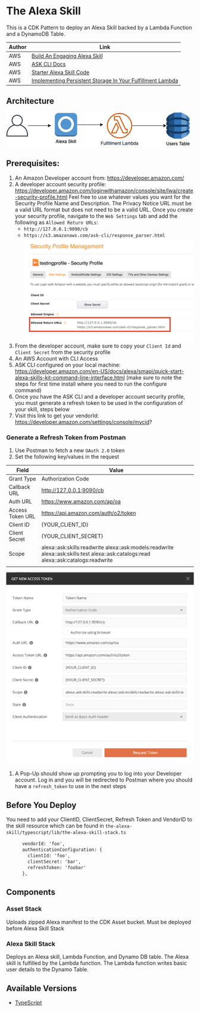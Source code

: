 # The Alexa Skill

This is a CDK Pattern to deploy an Alexa Skill backed by a Lambda Function and a DynamoDB Table.

| Author        | Link           |
| ------------- | ------------- |
| AWS | [Build An Engaging Alexa Skill](https://developer.amazon.com/en-US/alexa/alexa-skills-kit/get-deeper/tutorials-code-samples/build-an-engaging-alexa-skill) |
| AWS | [ASK CLI Docs](https://developer.amazon.com/en-US/docs/alexa/smapi/ask-cli-intro.html#create-new-skill) |
| AWS | [Starter Alexa Skill Code](https://developer.amazon.com/en-US/docs/alexa/alexa-skills-kit-sdk-for-nodejs/develop-your-first-skill.html) |
| AWS | [Implementing Persistent Storage In Your Fulfillment Lambda](https://developer.amazon.com/en-US/docs/alexa/alexa-skills-kit-sdk-for-nodejs/manage-attributes.html) |

## Architecture

![arch](img/arch.png)

## Prerequisites:
1. An Amazon Developer account from: https://developer.amazon.com/
1. A developer account security profile: https://developer.amazon.com/loginwithamazon/console/site/lwa/create-security-profile.html
  Feel free to use whatever values you want for the Security Profile Name and Description. The Privacy Notice URL must be a valid URL format but does not need to be a valid URL. Once you create your security profile, navigate to the `Web Settings` tab and add the following as `Allowed Return URLs`:
   - `http://127.0.0.1:9090/cb`
   - `https://s3.amazonaws.com/ask-cli/response_parser.html`
   ![Security Profile](img/lwa-security-profile.png)
1. From the developer account, make sure to copy your `Client Id` and `Client Secret` from the security profile
1. An AWS Account with CLI Access
1. ASK CLI configured on your local machine: https://developer.amazon.com/en-US/docs/alexa/smapi/quick-start-alexa-skills-kit-command-line-interface.html (make sure to note the steps for first time install where you need to run the configure command)
1. Once you have the ASK CLI and a developer account security profile, you must generate a refresh token to be used in the configuration of your skill, steps below
1. Visit this link to get your vendorId: https://developer.amazon.com/settings/console/mycid?

### Generate a Refresh Token from Postman
1. Use Postman to fetch a new `OAuth 2.0` token
1. Set the following key/values in the request

| Field            | Value                                                                                                                                 |
|------------------|---------------------------------------------------------------------------------------------------------------------------------------|
| Grant Type       | Authorization Code                                                                                                                    |
| Callback URL     | http://127.0.0.1:9090/cb                                                                                                              |
| Auth URL         | https://www.amazon.com/ap/oa                                                                                                          |
| Access Token URL | https://api.amazon.com/auth/o2/token                                                                                                  |
| Client ID        | {YOUR_CLIENT_ID}                                                                                                                      |
| Client Secret    | {YOUR_CLIENT_SECRET}                                                                                                                  |
| Scope            | alexa::ask:skills:readwrite alexa::ask:models:readwrite alexa::ask:skills:test alexa::ask:catalogs:read alexa::ask:catalogs:readwrite |
|                  |                                                                                                                                       |
![Postman Auth](img/postman-oauth-settings.png)

1. A Pop-Up should show up prompting you to log into your Developer account. Log in and you will be redirected to Postman where you should have a `refresh_token` to use in the next steps

## Before You Deploy
You need to add your ClientID, ClientSecret, Refresh Token and VendorID to the skill resource which can be found in `the-alexa-skill/typescript/lib/the-alexa-skill-stack.ts`
```
      vendorId: 'foo',
      authenticationConfiguration: {
        clientId: 'foo',
        clientSecret: 'bar',
        refreshToken: 'foobar'
      },
```

## Components
### Asset Stack
Uploads zipped Alexa manifest to the CDK Asset bucket. Must be deployed before Alexa Skill Stack
### Alexa Skill Stack
Deploys an Alexa skill, Lambda Function, and Dynamo DB table. The Alexa skill is fulfilled by the Lambda function. The Lambda function writes basic user details to the Dynamo Table.



## Available Versions

 * [TypeScript](typescript/)